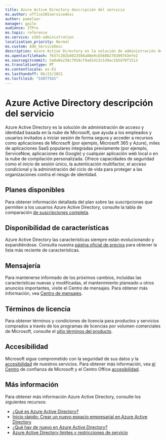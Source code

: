 ```yaml
---
title: Azure Active Directory descripción del servicio
ms.author: office365servicedesc
author: pamelaar
manager: gailw
audience: ITPro
ms.topic: reference
ms.service: o365-administration
localization_priority: Normal
ms.custom: Adm_ServiceDesc
description: Azure Active Directory es la solución de administración de acceso y identidad basada en la nube de Microsoft, que ayuda a los empleados y usuarios invitados a iniciar sesión de forma segura y acceder a los recursos.
ms.openlocfilehash: f637c202b4023584a88e9cb5688278309743efe2
ms.sourcegitcommit: 5a8a0e238c7918cf9ad1413c539ac1b5d70f1513
ms.translationtype: MT
ms.contentlocale: es-ES
ms.lasthandoff: 06/23/2021
ms.locfileid: "53077541"
---
```

# <a name="azure-active-directory-service-description"></a>Azure Active Directory descripción del servicio

Azure Active Directory es la solución de administración de acceso y identidad basada en la nube de Microsoft, que ayuda a los empleados y usuarios invitados a iniciar sesión de forma segura y acceder a recursos como aplicaciones de Microsoft (por ejemplo, Microsoft 365 y Azure), miles de aplicaciones SaaS populares integradas previamente (por ejemplo, ServiceNow, aplicaciones de Google) y cualquier aplicación web local o en la nube de compilación personalizada. Ofrece capacidades de seguridad como el inicio de sesión único, la autenticación multifactor, el acceso condicional y la administración del ciclo de vida para proteger a las organizaciones contra el riesgo de identidad.

## <a name="available-plans"></a>Planes disponibles

Para obtener información detallada del plan sobre las suscripciones que permiten a los usuarios Azure Active Directory, consulte la tabla de comparación [de suscripciones completa](https://go.microsoft.com/fwlink/?linkid=2139145).

## <a name="feature-availability"></a>Disponibilidad de características

Azure Active Directory las características siempre están evolucionando y expandiéndose. Consulta nuestra [página oficial de precios](https://www.microsoft.com/security/business/identity-access-management/azure-ad-pricing) para obtener la lista más reciente de características.

## <a name="messaging"></a>Mensajería 

Para mantenerse informado de los próximos cambios, incluidas las características nuevas y modificadas, el mantenimiento planeado u otros anuncios importantes, visite el Centro de mensajes. Para obtener más información, vea [Centro de mensajes](/microsoft-365/admin/manage/message-center).

## <a name="licensing-terms"></a>Términos de licencia

Para obtener términos y condiciones de licencia para productos y servicios comprados a través de los programas de licencias por volumen comerciales de Microsoft, consulte el [sitio términos del producto](https://www.microsoft.com/licensing/terms/).

## <a name="accessibility"></a>Accesibilidad

Microsoft sigue comprometido con la seguridad de sus datos y la [accesibilidad](https://www.microsoft.com/trust-center/compliance/accessibility) de nuestros servicios. Para obtener más información, vea [el Centro](https://www.microsoft.com/trust-center) de confianza de Microsoft y el Centro Office [accesibilidad](https://support.office.com/article/ecab0fcf-d143-4fe8-a2ff-6cd596bddc6d).

## <a name="learn-more"></a>Más información

Para obtener más información Azure Active Directory, consulte los siguientes recursos:

- [¿Qué es Azure Active Directory?](/azure/active-directory/fundamentals/active-directory-whatis)
- [Inicio rápido: Crear un nuevo espacio empresarial en Azure Active Directory](/azure/active-directory/fundamentals/active-directory-access-create-new-tenant)
- [¿Qué hay de nuevo en Azure Active Directory?](/azure/active-directory/fundamentals/whats-new)
- [Azure Active Directory límites y restricciones de servicio](/azure/active-directory/enterprise-users/directory-service-limits-restrictions)
